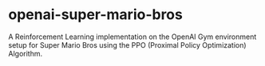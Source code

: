 # openai-super-mario-bros
A Reinforcement Learning implementation on the OpenAI Gym environment setup for Super Mario Bros using the PPO (Proximal Policy Optimization) Algorithm.
